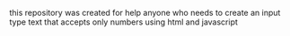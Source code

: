 this repository was created for help anyone who needs to create an input type text that accepts only numbers using html and javascript
